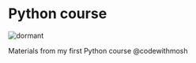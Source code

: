 # Python course  

![dormant](https://img.shields.io/badge/lifecycle-dormant-blue.svg)

Materials from my first Python course @codewithmosh
